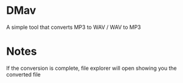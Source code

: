 # DMav
A simple tool that converts MP3 to WAV / WAV to MP3

# Notes
If the conversion is complete, file explorer will open showing you the converted file
